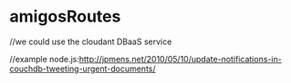 # amigosRoutes
//we could use the cloudant DBaaS service 


//example node.js:http://jpmens.net/2010/05/10/update-notifications-in-couchdb-tweeting-urgent-documents/
